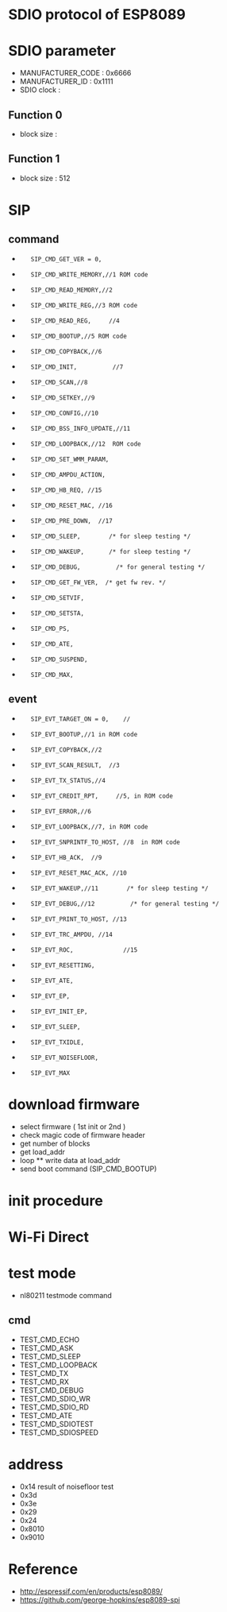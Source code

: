 # SDIO protocol of ESP8089

# SDIO parameter
* MANUFACTURER_CODE : 0x6666
* MANUFACTURER_ID   : 0x1111
* SDIO clock        :
## Function 0
* block size        :
## Function 1
* block size        : 512

# SIP
## command
*        SIP_CMD_GET_VER = 0,
*        SIP_CMD_WRITE_MEMORY,//1 ROM code
*        SIP_CMD_READ_MEMORY,//2
*        SIP_CMD_WRITE_REG,//3 ROM code
*        SIP_CMD_READ_REG,     //4
*        SIP_CMD_BOOTUP,//5 ROM code
*        SIP_CMD_COPYBACK,//6
*        SIP_CMD_INIT,          //7
*        SIP_CMD_SCAN,//8
*        SIP_CMD_SETKEY,//9
*        SIP_CMD_CONFIG,//10
*        SIP_CMD_BSS_INFO_UPDATE,//11
*        SIP_CMD_LOOPBACK,//12  ROM code
*        SIP_CMD_SET_WMM_PARAM,
*        SIP_CMD_AMPDU_ACTION,
*        SIP_CMD_HB_REQ, //15
*        SIP_CMD_RESET_MAC, //16
*        SIP_CMD_PRE_DOWN,  //17
*        SIP_CMD_SLEEP,        /* for sleep testing */
*        SIP_CMD_WAKEUP,       /* for sleep testing */
*        SIP_CMD_DEBUG,          /* for general testing */
*        SIP_CMD_GET_FW_VER,  /* get fw rev. */
*        SIP_CMD_SETVIF,
*        SIP_CMD_SETSTA,
*        SIP_CMD_PS,
*        SIP_CMD_ATE,
*        SIP_CMD_SUSPEND,
*        SIP_CMD_MAX,

## event
*        SIP_EVT_TARGET_ON = 0,    //
*        SIP_EVT_BOOTUP,//1 in ROM code
*        SIP_EVT_COPYBACK,//2
*        SIP_EVT_SCAN_RESULT,  //3
*        SIP_EVT_TX_STATUS,//4
*        SIP_EVT_CREDIT_RPT,     //5, in ROM code
*        SIP_EVT_ERROR,//6
*        SIP_EVT_LOOPBACK,//7, in ROM code
*        SIP_EVT_SNPRINTF_TO_HOST, //8  in ROM code
*        SIP_EVT_HB_ACK,  //9
*        SIP_EVT_RESET_MAC_ACK, //10
*        SIP_EVT_WAKEUP,//11        /* for sleep testing */
*        SIP_EVT_DEBUG,//12          /* for general testing */
*        SIP_EVT_PRINT_TO_HOST, //13
*        SIP_EVT_TRC_AMPDU, //14
*        SIP_EVT_ROC,              //15
*        SIP_EVT_RESETTING,
*        SIP_EVT_ATE,
*        SIP_EVT_EP,
*        SIP_EVT_INIT_EP,
*        SIP_EVT_SLEEP,
*        SIP_EVT_TXIDLE,
*        SIP_EVT_NOISEFLOOR,
*        SIP_EVT_MAX

# download firmware
* select firmware ( 1st init or 2nd )
* check magic code of firmware header
* get number of blocks
* get load_addr
* loop
** write data at load_addr
* send boot command (SIP_CMD_BOOTUP)

# init procedure

# Wi-Fi Direct

# test mode

* nl80211 testmode command

## cmd
* TEST_CMD_ECHO
* TEST_CMD_ASK
* TEST_CMD_SLEEP
* TEST_CMD_LOOPBACK
* TEST_CMD_TX
* TEST_CMD_RX
* TEST_CMD_DEBUG
* TEST_CMD_SDIO_WR
* TEST_CMD_SDIO_RD
* TEST_CMD_ATE
* TEST_CMD_SDIOTEST
* TEST_CMD_SDIOSPEED


# address
* 0x14  result of noisefloor test
* 0x3d
* 0x3e
* 0x29
* 0x24
* 0x8010
* 0x9010

# Reference
* http://espressif.com/en/products/esp8089/
* https://github.com/george-hopkins/esp8089-spi
